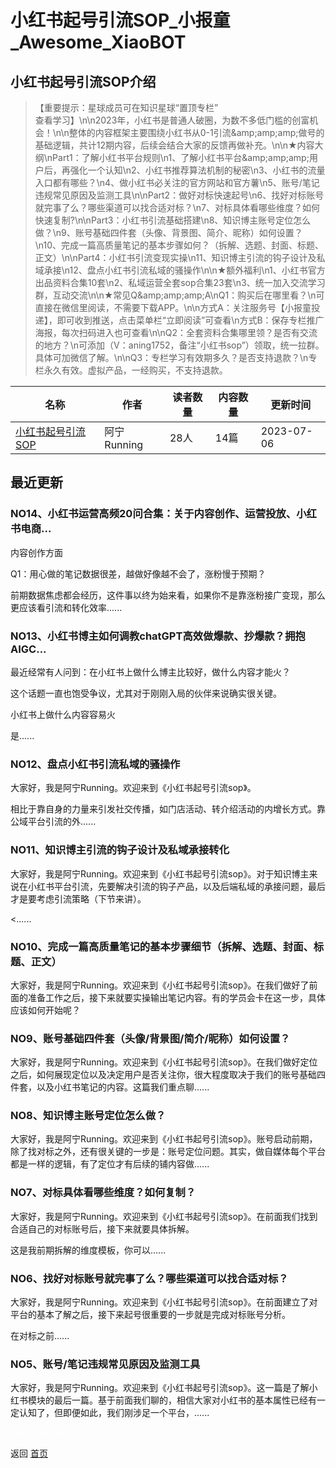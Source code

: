 # 小红书起号引流SOP_小报童_Awesome_XiaoBOT

## 小红书起号引流SOP介绍
> 【重要提示：星球成员可在知识星球“置顶专栏”  
查看学习】\n\n2023年，小红书是普通人破圈，为数不多低门槛的创富机会！\n\n整体的内容框架主要围绕小红书从0-1引流&amp;amp;amp;amp;做号的基础逻辑，共计12期内容，后续会结合大家的反馈再做补充。\n\n★内容大纲\nPart1：了解小红书平台规则\n1、了解小红书平台&amp;amp;amp;amp;用户后，再强化一个认知\n2、小红书推荐算法机制的秘密\n3、小红书的流量入口都有哪些？\n4、做小红书必关注的官方网站和官方薯\n5、账号/笔记违规常见原因及监测工具\n\nPart2：做好对标快速起号\n6、找好对标账号就完事了么？哪些渠道可以找合适对标？\n7、对标具体看哪些维度？如何快速复制?\n\nPart3：小红书引流基础搭建\n8、知识博主账号定位怎么做？\n9、账号基础四件套（头像、背景图、简介、昵称）如何设置？\n10、完成一篇高质量笔记的基本步骤如何？（拆解、选题、封面、标题、正文）\n\nPart4：小红书引流变现实操\n11、知识博主引流的钩子设计及私域承接\n12、盘点小红书引流私域的骚操作\n\n★额外福利\n1、小红书官方出品资料合集10套\n2、私域运营全套sop合集23套\n3、统一加入交流学习群，互动交流\n\n★常见Q&amp;amp;amp;amp;A\nQ1：购买后在哪里看？\n可直接在微信里阅读，不需要下载APP。\n\n方式A：关注服务号【小报童投递】，即可收到推送，点击菜单栏“立即阅读”可查看\n方式B：保存专栏推广海报，每次扫码进入也可查看\n\nQ2：全套资料合集哪里领？是否有交流的地方？\n可添加（V：aning1752，备注“小红书sop”）领取，统一拉群。具体可加微信了解。\n\nQ3：专栏学习有效期多久？是否支持退款？\n专栏永久有效。虚拟产品，一经购买，不支持退款。  
  


|名称|作者|读者数量|内容数量|更新时间|
|---|---|---|---|---|
|[小红书起号引流SOP](https://xiaobot.net/p/aning1752?refer=9c3f1c95-a052-465a-9902-f6d75080262a)|阿宁Running|28人|14篇|2023-07-06|

## 最近更新
### NO14、小红书运营高频20问合集：关于内容创作、运营投放、小红书电商...

内容创作方面

Q1：用心做的笔记数据很差，越做好像越不会了，涨粉慢于预期？

前期数据焦虑都会经历，这件事以终为始来看，如果你不是靠涨粉接广变现，那么更应该看引流和转化效率......

### NO13、小红书博主如何调教chatGPT高效做爆款、抄爆款？拥抱AIGC...

最近经常有人问到：在小红书上做什么博主比较好，做什么内容才能火？

这个话题一直也饱受争议，尤其对于刚刚入局的伙伴来说确实很关键。

小红书上做什么内容容易火

是......

### NO12、盘点小红书引流私域的骚操作

大家好，我是阿宁Running。欢迎来到《小红书起号引流sop》。



相比于靠自身的力量来引发社交传播，如门店活动、转介绍活动的内增长方式。靠公域平台引流的外......

### NO11、知识博主引流的钩子设计及私域承接转化

大家好，我是阿宁Running。欢迎来到《小红书起号引流sop》。对于知识博主来说在小红书平台引流，先要解决引流的钩子产品，以及后端私域的承接问题，最后才是要考虑引流策略（下节来讲）。

<......

### NO10、完成一篇高质量笔记的基本步骤细节（拆解、选题、封面、标题、正文）

大家好，我是阿宁Running。欢迎来到《小红书起号引流sop》。在我们做好了前面的准备工作之后，接下来就要实操输出笔记内容。有的学员会卡在这一步，具体应该如何开始呢？

### NO9、账号基础四件套（头像/背景图/简介/昵称）如何设置？

大家好，我是阿宁Running。欢迎来到《小红书起号引流sop》。在我们做好定位之后，如何展现定位以及决定用户是否关注你，很大程度取决于我们的账号基础四件套，以及小红书笔记的内容。这篇我们重点聊......

### NO8、知识博主账号定位怎么做？

大家好，我是阿宁Running。欢迎来到《小红书起号引流sop》。账号启动前期，除了找对标之外，还有很关键的一步是：账号定位问题。其实，做自媒体每个平台都是一样的逻辑，有了定位才有后续的铺内容做......

### NO7、对标具体看哪些维度？如何复制？

大家好，我是阿宁Running。欢迎来到《小红书起号引流sop》。在前面我们找到合适自己的对标账号后，接下来就要具体拆解。



这是我前期拆解的维度模板，你可以......

### NO6、找好对标账号就完事了么？哪些渠道可以找合适对标？

大家好，我是阿宁Running。欢迎来到《小红书起号引流sop》。在前面建立了对平台的基本了解之后，接下来起号很重要的一步就是完成对标账号分析。



在对标之前......

### NO5、账号/笔记违规常见原因及监测工具

大家好，我是阿宁Running。欢迎来到《小红书起号引流sop》。这一篇是了解小红书模块的最后一篇。基于前面我们聊的，相信大家对小红书的基本属性已经有一定认知了，但即便如此，我们刚涉足一个平台，......


<a href="https://github.com/Reno9527/awesome-xiaobot" style="color: white; text-decoration: none;">awesome-xiaobot</a>

返回 [首页](../README.md)
